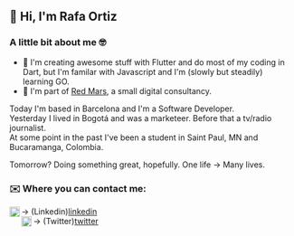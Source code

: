 ## 👋 Hi, I'm Rafa Ortiz

### A little bit about me 🤓
- 💙 I'm creating awesome stuff with Flutter and do most of my coding in Dart, but I'm familar with Javascript and I'm (slowly but steadily) learning GO.
- 🔴 I'm part of [Red Mars](https://redmars.es), a small digital consultancy.

Today I'm based in Barcelona and I'm a Software Developer.
<br>
Yesterday I lived in Bogotá and was a marketeer. Before that a tv/radio journalist. 
<br>
At some point in the past I've been a student in Saint Paul, MN and Bucaramanga, Colombia.
<br>

Tomorrow? Doing something great, hopefully. One life -> Many lives.

### ✉️ Where you can contact me:

[<img align="left" alt="Rafa Ortiz | Linkedin" width="18px" src="https://cdn.jsdelivr.net/npm/simple-icons@v3/icons/linkedin.svg" />][linkedin] ->  (Linkedin)[linkedin]
<br>
[<img align="left" alt="Rafa Ortiz | Twitter" width="18px" src="https://cdn.jsdelivr.net/npm/simple-icons@v3/icons/twitter.svg" />][twitter]  -> (Twitter)[twitter]

<br />

[twitter]: https://twitter.com/ortizzableh
[linkedin]: https://www.linkedin.com/in/rafaelortizzableh/

